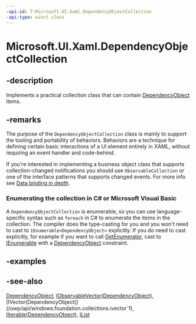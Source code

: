 ```yaml
---
-api-id: T:Microsoft.UI.Xaml.DependencyObjectCollection
-api-type: winrt class
---
```


<!-- Class syntax.
public class DependencyObjectCollection : Microsoft.UI.Xaml.DependencyObject, Windows.Foundation.Collections.IIterable<Microsoft.UI.Xaml.DependencyObject>, Windows.Foundation.Collections.IObservableVector<Microsoft.UI.Xaml.DependencyObject>, Windows.Foundation.Collections.IVector<Microsoft.UI.Xaml.DependencyObject>
-->

# Microsoft.UI.Xaml.DependencyObjectCollection

## -description

Implements a practical collection class that can contain [DependencyObject](dependencyobject.md) items.

## -remarks

The purpose of the `DependencyObjectCollection` class is mainly to support the tooling and portability of behaviors. Behaviors are a technique for defining certain basic interactions of a UI element entirely in XAML, without requiring an event handler and code-behind.

If you're interested in implementing a business object class that supports collection-changed notifications you should use `ObservableCollection` or one of the interface patterns that supports changed events. For more info see [Data binding in depth](/windows/uwp/data-binding/data-binding-in-depth).

<!--Begin NET note for IEnumerable support-->
### Enumerating the collection in C# or Microsoft Visual Basic

A `DependencyObjectCollection` is enumerable, so you can use language-specific syntax such as `foreach` in C# to enumerate the items in the collection. The compiler does the type-casting for you and you won't need to cast to `IEnumerable<DependencyObject>` explicitly. If you do need to cast explicitly, for example if you want to call [GetEnumerator](/dotnet/api/system.collections.ienumerable.getenumerator?view=dotnet-uwp-10.0&preserve-view=true), cast to [IEnumerable<T>](/dotnet/api/system.collections.generic.ienumerable-1?view=dotnet-uwp-10.0&preserve-view=true) with a [DependencyObject](dependencyobject.md) constraint.

<!--End NET note for IEnumerable support-->

## -examples

## -see-also

[DependencyObject](dependencyobject.md), [IObservableVector(DependencyObject)](/uwp/api/windows.foundation.collections.iobservablevector`1), [IVector(DependencyObject)](/uwp/api/windows.foundation.collections.ivector`1), [IIterable(DependencyObject)](/uwp/api/windows.foundation.collections.iiterable`1), [IList<T>](/dotnet/api/system.collections.generic.ilist-1?view=dotnet-uwp-10.0&preserve-view=true)
